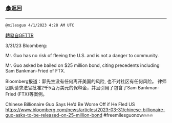 ###  [:house:返回](README.md)
---


`@milesguo 4/1/2023 4:28 AM UTC`

[轉發自GETTR](https://gettr.com/post/p2d5waz22ec)

3/31/23 Bloomberg: 

Mr. Guo has no risk of fleeing the U.S. and is not a danger to community. 

Mr. Guo asked be bailed on $25 million bond, citing precedents including Sam Bankman-Fried of FTX.

Bloomberg报道：郭先生没有任何离开美国的风险, 也不对社区有任何风险。
律师团队请求法官批准2千5百万美元的保释金，并且引用了包含了Sam Bankman-Fried (FTX)等案例。

Chinese Billionaire Guo Says He’d Be Worse Off if He Fled US
https://www.bloomberg.com/news/articles/2023-03-31/chinese-billionaire-guo-asks-to-be-released-on-25-million-bond
#freemilesguonow🔥🔥🔥 

